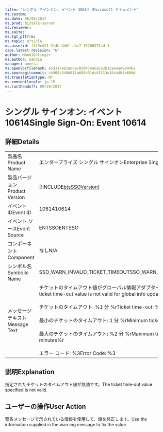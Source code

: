 ```yaml
---
title: "シングル サインオン: イベント 10614 |Microsoft ドキュメント"
ms.custom: 
ms.date: 06/08/2017
ms.prod: biztalk-server
ms.reviewer: 
ms.suite: 
ms.tgt_pltfrm: 
ms.topic: article
ms.assetid: f1f9cd21-3f4b-446f-a4c7-15266973adf1
caps.latest.revision: "6"
author: MandiOhlinger
ms.author: mandia
manager: anneta
ms.openlocfilehash: 66d317e63a66ac05d454a6a5a2612aeaae9244b1
ms.sourcegitcommit: cb908c540d8f1a692d01dc8f313e16cb4b4e696d
ms.translationtype: MT
ms.contentlocale: ja-JP
ms.lasthandoff: 09/20/2017
---
```

# <a name="single-sign-on-event-10614"></a><span data-ttu-id="47b66-102">シングル サインオン: イベント 10614</span><span class="sxs-lookup"><span data-stu-id="47b66-102">Single Sign-On: Event 10614</span></span>
## <a name="details"></a><span data-ttu-id="47b66-103">詳細</span><span class="sxs-lookup"><span data-stu-id="47b66-103">Details</span></span>  
  
|||  
|-|-|  
|<span data-ttu-id="47b66-104">製品名</span><span class="sxs-lookup"><span data-stu-id="47b66-104">Product Name</span></span>|<span data-ttu-id="47b66-105">エンタープライズ シングル サインオン</span><span class="sxs-lookup"><span data-stu-id="47b66-105">Enterprise Single Sign-On</span></span>|  
|<span data-ttu-id="47b66-106">製品バージョン</span><span class="sxs-lookup"><span data-stu-id="47b66-106">Product Version</span></span>|[!INCLUDE[btsSSOVersion](../includes/btsssoversion-md.md)]|  
|<span data-ttu-id="47b66-107">イベント ID</span><span class="sxs-lookup"><span data-stu-id="47b66-107">Event ID</span></span>|<span data-ttu-id="47b66-108">10614</span><span class="sxs-lookup"><span data-stu-id="47b66-108">10614</span></span>|  
|<span data-ttu-id="47b66-109">イベント ソース</span><span class="sxs-lookup"><span data-stu-id="47b66-109">Event Source</span></span>|<span data-ttu-id="47b66-110">ENTSSO</span><span class="sxs-lookup"><span data-stu-id="47b66-110">ENTSSO</span></span>|  
|<span data-ttu-id="47b66-111">コンポーネント</span><span class="sxs-lookup"><span data-stu-id="47b66-111">Component</span></span>|<span data-ttu-id="47b66-112">なし</span><span class="sxs-lookup"><span data-stu-id="47b66-112">N/A</span></span>|  
|<span data-ttu-id="47b66-113">シンボル名</span><span class="sxs-lookup"><span data-stu-id="47b66-113">Symbolic Name</span></span>|<span data-ttu-id="47b66-114">SSO_WARN_INVALID_TICKET_TIMEOUT</span><span class="sxs-lookup"><span data-stu-id="47b66-114">SSO_WARN_INVALID_TICKET_TIMEOUT</span></span>|  
|<span data-ttu-id="47b66-115">メッセージ テキスト</span><span class="sxs-lookup"><span data-stu-id="47b66-115">Message Text</span></span>|<span data-ttu-id="47b66-116">チケットのタイムアウト値がグローバル情報アダプターに対して無効です。%r</span><span class="sxs-lookup"><span data-stu-id="47b66-116">The ticket time-out value is not valid for global info update.%r</span></span><br /><br /> <span data-ttu-id="47b66-117">チケットのタイムアウト: %1 分 %r</span><span class="sxs-lookup"><span data-stu-id="47b66-117">Ticket time-out: %1 minutes%r</span></span><br /><br /> <span data-ttu-id="47b66-118">最小のチケットのタイムアウト: 1 分 %r</span><span class="sxs-lookup"><span data-stu-id="47b66-118">Minimum ticket time-out: 1 minute%r</span></span><br /><br /> <span data-ttu-id="47b66-119">最大のチケットのタイムアウト: %2 分 %r</span><span class="sxs-lookup"><span data-stu-id="47b66-119">Maximum ticket time-out: %2 minutes%r</span></span><br /><br /> <span data-ttu-id="47b66-120">エラー コード: %3</span><span class="sxs-lookup"><span data-stu-id="47b66-120">Error Code: %3</span></span>|  
  
## <a name="explanation"></a><span data-ttu-id="47b66-121">説明</span><span class="sxs-lookup"><span data-stu-id="47b66-121">Explanation</span></span>  
 <span data-ttu-id="47b66-122">指定されたチケットのタイムアウト値が無効です。</span><span class="sxs-lookup"><span data-stu-id="47b66-122">The ticket time-out value specified is not valid.</span></span>  
  
## <a name="user-action"></a><span data-ttu-id="47b66-123">ユーザーの操作</span><span class="sxs-lookup"><span data-stu-id="47b66-123">User Action</span></span>  
 <span data-ttu-id="47b66-124">警告メッセージで示されている情報を使用して、値を修正します。</span><span class="sxs-lookup"><span data-stu-id="47b66-124">Use the information supplied in the warning message to fix the value.</span></span>